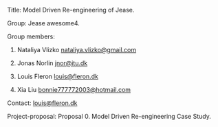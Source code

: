 Title: Model Driven Re-engineering of Jease.

Group: Jease awesome4.

Group members:

1. Nataliya Vlizko nataliya.vlizko@gmail.com

2. Jonas Norlin jnor@itu.dk

3. Louis Fleron louis@fleron.dk

4. Xia Liu bonnie777772003@hotmail.com

Contact: louis@fleron.dk

Project-proposal: Proposal 0. Model Driven Re-engineering Case Study.
